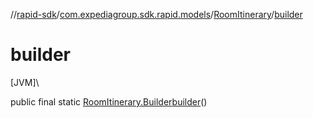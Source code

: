 //[rapid-sdk](../../../index.md)/[com.expediagroup.sdk.rapid.models](../index.md)/[RoomItinerary](index.md)/[builder](builder.md)

# builder

[JVM]\

public final static [RoomItinerary.Builder](-builder/index.md)[builder](builder.md)()
